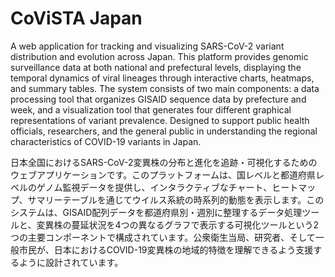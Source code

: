 # CoViSTA Japan

A web application for tracking and visualizing SARS-CoV-2 variant distribution and evolution across Japan. This platform provides genomic surveillance data at both national and prefectural levels, displaying the temporal dynamics of viral lineages through interactive charts, heatmaps, and summary tables. The system consists of two main components: a data processing tool that organizes GISAID sequence data by prefecture and week, and a visualization tool that generates four different graphical representations of variant prevalence. Designed to support public health officials, researchers, and the general public in understanding the regional characteristics of COVID-19 variants in Japan.

日本全国におけるSARS-CoV-2変異株の分布と進化を追跡・可視化するためのウェブアプリケーションです。このプラットフォームは、国レベルと都道府県レベルのゲノム監視データを提供し、インタラクティブなチャート、ヒートマップ、サマリーテーブルを通じてウイルス系統の時系列的動態を表示します。このシステムは、GISAID配列データを都道府県別・週別に整理するデータ処理ツールと、変異株の蔓延状況を4つの異なるグラフで表示する可視化ツールという2つの主要コンポーネントで構成されています。公衆衛生当局、研究者、そして一般市民が、日本におけるCOVID-19変異株の地域的特徴を理解できるよう支援するように設計されています。
